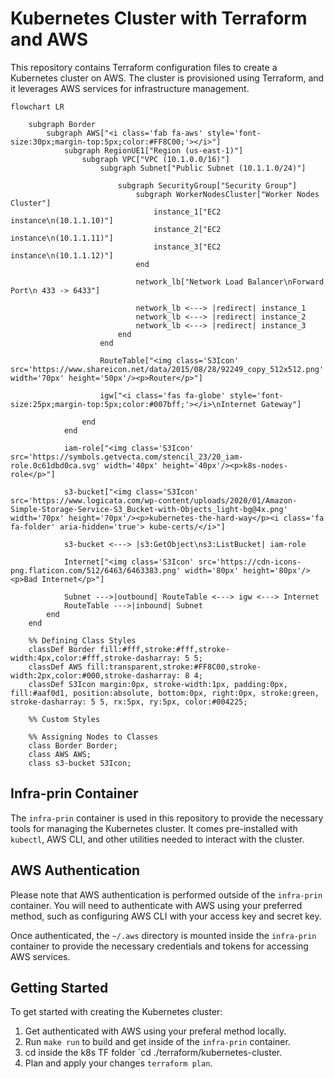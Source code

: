 # Kubernetes Cluster with Terraform and AWS

This repository contains Terraform configuration files to create a Kubernetes cluster on AWS. The cluster is provisioned using Terraform, and it leverages AWS services for infrastructure management.


```mermaid
flowchart LR

    subgraph Border
        subgraph AWS["<i class='fab fa-aws' style='font-size:30px;margin-top:5px;color:#FF8C00;'></i>"]
            subgraph RegionUE1["Region (us-east-1)"]
                subgraph VPC["VPC (10.1.0.0/16)"]
                    subgraph Subnet["Public Subnet (10.1.1.0/24)"]

                        subgraph SecurityGroup["Security Group"]
                            subgraph WorkerNodesCluster["Worker Nodes Cluster"]
                                instance_1["EC2 instance\n(10.1.1.10)"]
                                instance_2["EC2 instance\n(10.1.1.11)"]
                                instance_3["EC2 instance\n(10.1.1.12)"]
                            end

                            network_lb["Network Load Balancer\nForward Port\n 433 -> 6433"]

                            network_lb <---> |redirect| instance_1
                            network_lb <---> |redirect| instance_2
                            network_lb <---> |redirect| instance_3
                        end
                    end

                    RouteTable["<img class='S3Icon' src='https://www.shareicon.net/data/2015/08/28/92249_copy_512x512.png' width='70px' height='50px'/><p>Router</p>"]

                    igw["<i class='fas fa-globe' style='font-size:25px;margin-top:5px;color:#007bff;'></i>\nInternet Gateway"]

                end
            end

            iam-role["<img class='S3Icon' src='https://symbols.getvecta.com/stencil_23/20_iam-role.0c61dbd0ca.svg' width='40px' height='40px'/><p>k8s-nodes-role</p>"]

            s3-bucket["<img class='S3Icon' src='https://www.logicata.com/wp-content/uploads/2020/01/Amazon-Simple-Storage-Service-S3_Bucket-with-Objects_light-bg@4x.png' width='70px' height='70px'/><p>kubernetes-the-hard-way</p><i class='fa fa-folder' aria-hidden='true'> kube-certs/</i>"]

            s3-bucket <---> |s3:GetObject\ns3:ListBucket| iam-role

            Internet["<img class='S3Icon' src='https://cdn-icons-png.flaticon.com/512/6463/6463383.png' width='80px' height='80px'/><p>Bad Internet</p>"]

            Subnet --->|outbound| RouteTable <---> igw <---> Internet
            RouteTable --->|inbound| Subnet 
        end
    end

    %% Defining Class Styles
    classDef Border fill:#fff,stroke:#fff,stroke-width:4px,color:#fff,stroke-dasharray: 5 5;
    classDef AWS fill:transparent,stroke:#FF8C00,stroke-width:2px,color:#000,stroke-dasharray: 8 4;
    classDef S3Icon margin:0px, stroke-width:1px, padding:0px, fill:#aaf0d1, position:absolute, bottom:0px, right:0px, stroke:green, stroke-dasharray: 5 5, rx:5px, ry:5px, color:#004225;

    %% Custom Styles

    %% Assigning Nodes to Classes
    class Border Border;
    class AWS AWS;
    class s3-bucket S3Icon;
```


## Infra-prin Container

The `infra-prin` container is used in this repository to provide the necessary tools for managing the Kubernetes cluster. It comes pre-installed with `kubectl`, AWS CLI, and other utilities needed to interact with the cluster.

## AWS Authentication

Please note that AWS authentication is performed outside of the `infra-prin` container. You will need to authenticate with AWS using your preferred method, such as configuring AWS CLI with your access key and secret key.

Once authenticated, the `~/.aws` directory is mounted inside the `infra-prin` container to provide the necessary credentials and tokens for accessing AWS services.

## Getting Started

To get started with creating the Kubernetes cluster:

1. Get authenticated with AWS using your preferal method locally.
2. Run `make run` to build and get inside of the `infra-prin` container.
3. cd inside the k8s TF folder `cd ./terraform/kubernetes-cluster.
4. Plan and apply your changes `terraform plan`.
